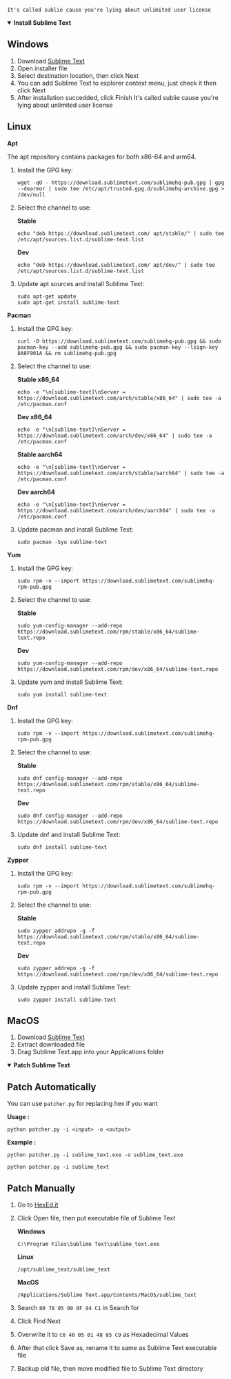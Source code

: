 ```
It's called sublie cause you're lying about unlimited user license
```

<details open>
<summary><b>Install Sublime Text</b></summary>

## Windows

1. Download [Sublime Text](https://www.sublimetext.com/download_thanks?target=win-x64)
2. Open installer file
3. Select destination location, then click Next
4. You can add Sublime Text to explorer context menu, just check it then click Next
5. After installation succedded, click Finish
It's called sublie cause you're lying about unlimited user license

## Linux

**Apt**

The apt repository contains packages for both x86-64 and arm64.

1. Install the GPG key:
    ```
    wget -qO - https://download.sublimetext.com/sublimehq-pub.gpg | gpg --dearmor | sudo tee /etc/apt/trusted.gpg.d/sublimehq-archive.gpg > /dev/null
    ```

2. Select the channel to use:

    **Stable**
    ```
    echo "deb https://download.sublimetext.com/ apt/stable/" | sudo tee /etc/apt/sources.list.d/sublime-text.list
    ```

    **Dev**
    ```
    echo "deb https://download.sublimetext.com/ apt/dev/" | sudo tee /etc/apt/sources.list.d/sublime-text.list
    ```
3. Update apt sources and install Sublime Text:

    ```
    sudo apt-get update
    sudo apt-get install sublime-text
    ```

**Pacman**

1. Install the GPG key:
    ```
    curl -O https://download.sublimetext.com/sublimehq-pub.gpg && sudo pacman-key --add sublimehq-pub.gpg && sudo pacman-key --lsign-key 8A8F901A && rm sublimehq-pub.gpg
    ```

2. Select the channel to use:

    **Stable x86_64**
    ```
    echo -e "\n[sublime-text]\nServer = https://download.sublimetext.com/arch/stable/x86_64" | sudo tee -a /etc/pacman.conf
    ```

    **Dev x86_64**
    ```
    echo -e "\n[sublime-text]\nServer = https://download.sublimetext.com/arch/dev/x86_64" | sudo tee -a /etc/pacman.conf
    ```

    **Stable aarch64**
    ```
    echo -e "\n[sublime-text]\nServer = https://download.sublimetext.com/arch/stable/aarch64" | sudo tee -a /etc/pacman.conf
    ```

    **Dev aarch64**
    ```
    echo -e "\n[sublime-text]\nServer = https://download.sublimetext.com/arch/dev/aarch64" | sudo tee -a /etc/pacman.conf
    ```

3. Update pacman and install Sublime Text:
    ```
    sudo pacman -Syu sublime-text
    ```

**Yum**

1. Install the GPG key:
    ```
    sudo rpm -v --import https://download.sublimetext.com/sublimehq-rpm-pub.gpg
    ```

2. Select the channel to use:

    **Stable**
    ```
    sudo yum-config-manager --add-repo https://download.sublimetext.com/rpm/stable/x86_64/sublime-text.repo
    ```

    **Dev**
    ```
    sudo yum-config-manager --add-repo https://download.sublimetext.com/rpm/dev/x86_64/sublime-text.repo
    ```
3. Update yum and install Sublime Text:

    ```
    sudo yum install sublime-text
    ```

**Dnf**

1. Install the GPG key:
    ```
    sudo rpm -v --import https://download.sublimetext.com/sublimehq-rpm-pub.gpg
    ```

2. Select the channel to use:

    **Stable**
    ```
    sudo dnf config-manager --add-repo https://download.sublimetext.com/rpm/stable/x86_64/sublime-text.repo
    ```

    **Dev**
    ```
    sudo dnf config-manager --add-repo https://download.sublimetext.com/rpm/dev/x86_64/sublime-text.repo
    ```
3. Update dnf and install Sublime Text:

    ```
    sudo dnf install sublime-text
    ```

**Zypper**

1. Install the GPG key:
    ```
    sudo rpm -v --import https://download.sublimetext.com/sublimehq-rpm-pub.gpg
    ```

2. Select the channel to use:

    **Stable**
    ```
    sudo zypper addrepo -g -f https://download.sublimetext.com/rpm/stable/x86_64/sublime-text.repo
    ```

    **Dev**
    ```
    sudo zypper addrepo -g -f https://download.sublimetext.com/rpm/dev/x86_64/sublime-text.repo
    ```
3. Update zypper and install Sublime Text:

    ```
    sudo zypper install sublime-text
    ```

## MacOS

1. Download [Sublime Text](https://www.sublimetext.com/download_thanks?target=mac)
2. Extract downloaded file
3. Drag Sublime Text.app into your Applications folder

</details>
<details open>
<summary><b>Patch Sublime Text</b></summary>

## Patch Automatically

You can use ```patcher.py``` for replacing hex if you want

**Usage :**
```
python patcher.py -i <input> -o <output>
```
**Example :**
```
python patcher.py -i sublime_text.exe -o sublime_text.exe
```
```
python patcher.py -i sublime_text
```

## Patch Manually

1. Go to [HexEd.it](https://hexed.it/)
2. Click Open file, then put executable file of Sublime Text

    **Windows**
    ```
    C:\Program Files\Sublime Text\sublime_text.exe
    ```

    **Linux**
    ```
    /opt/sublime_text/sublime_text
    ```

    **MacOS**
    ```
    /Applications/Sublime Text.app/Contents/MacOS/sublime_text
    ```

4. Search `80 78 05 00 0F 94 C1` in Search for
5. Click Find Next
6. Overwrite it to `C6 40 05 01 48 85 C9` as Hexadecimal Values
7. After that click Save as, rename it to same as Sublime Text executable file
8. Backup old file, then move modified file to Sublime Text directory

</details>
